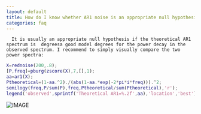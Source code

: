 ```yaml
---
layout: default
title: How do I know whether AR1 noise is an appropriate null hypothesis to test against?
categories: faq
---
```

      It is usually an appropriate null hypothesis if the theoretical AR1 spectrum is  degreesa good model degrees for the power decay in the observed spectrum. I recommend to simply visually compare the two power spectra:

```matlab
X=rednoise(200,.8);
[P,freq]=pburg(zscore(X),7,[],1);
aa=ar1(X);
Ptheoretical=(1-aa.^2)./(abs(1-aa.*exp(-2*pi*i*freq))).^2;
semilogy(freq,P/sum(P),freq,Ptheoretical/sum(Ptheoretical),'r');
legend('observed',sprintf('Theoretical AR1=%.2f',aa),'location','best')
```

![IMAGE](images/is_ar1_ok_01.png)

